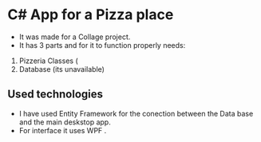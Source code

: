 # C# App for a Pizza place

- It was made for a Collage project.
- It has 3 parts and for it to function properly needs:
1. Pizzeria Classes (
2. Database (its unavailable)

## Used technologies 
- I have used Entity Framework for the conection between the Data base and the main deskstop app.
- For interface it uses WPF .
